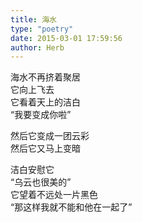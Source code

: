 ```yaml
---  
title: 海水  
type: "poetry"  
date: 2015-03-01 17:59:56  
author: Herb  
---  
```

海水不再挤着聚居  
它向上飞去  
它看着天上的洁白  
“我要变成你啦”  

然后它变成一团云彩  
然后它又马上变暗  

洁白安慰它  
“乌云也很美的”  
它望着不远处一片黑色  
“那这样我就不能和他在一起了”